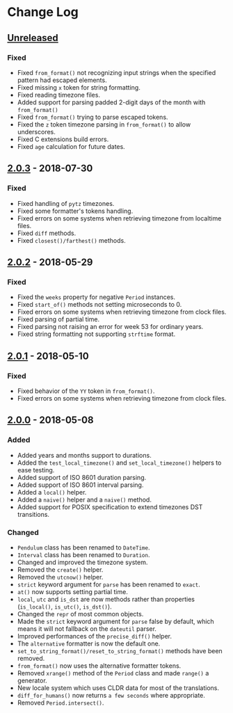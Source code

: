 # Change Log

## [Unreleased]

### Fixed

- Fixed `from_format()` not recognizing input strings when the specified pattern had escaped elements.
- Fixed missing `x` token for string formatting.
- Fixed reading timezone files.
- Added support for parsing padded 2-digit days of the month with `from_format()`
- Fixed `from_format()` trying to parse escaped tokens.
- Fixed the `z` token timezone parsing in `from_format()` to allow underscores.
- Fixed C extensions build errors.
- Fixed `age` calculation for future dates.


## [2.0.3] - 2018-07-30

### Fixed

- Fixed handling of `pytz` timezones.
- Fixed some formatter's tokens handling.
- Fixed errors on some systems when retrieving timezone from localtime files.
- Fixed `diff` methods.
- Fixed `closest()/farthest()` methods.


## [2.0.2] - 2018-05-29

### Fixed

- Fixed the `weeks` property for negative `Period` instances.
- Fixed `start_of()` methods not setting microseconds to 0.
- Fixed errors on some systems when retrieving timezone from clock files.
- Fixed parsing of partial time.
- Fixed parsing not raising an error for week 53 for ordinary years.
- Fixed string formatting not supporting `strftime` format.


## [2.0.1] - 2018-05-10

### Fixed

- Fixed behavior of the `YY` token in `from_format()`.
- Fixed errors on some systems when retrieving timezone from clock files.


## [2.0.0] - 2018-05-08

### Added

- Added years and months support to durations.
- Added the `test_local_timezone()` and `set_local_timezone()` helpers to ease testing.
- Added support of ISO 8601 duration parsing.
- Added support of ISO 8601 interval parsing.
- Added a `local()` helper.
- Added a `naive()` helper and a `naive()` method.
- Added support for POSIX specification to extend timezones DST transitions.

### Changed

- `Pendulum` class has been renamed to `DateTime`.
- `Interval` class has been renamed to `Duration`.
- Changed and improved the timezone system.
- Removed the `create()` helper.
- Removed the `utcnow()` helper.
- `strict` keyword argument for `parse` has been renamed to `exact`.
- `at()` now supports setting partial time.
- `local`, `utc` and `is_dst` are now methods rather than properties (`is_local()`, `is_utc()`, `is_dst()`).
- Changed the `repr` of most common objects.
- Made the `strict` keyword argument for `parse` false by default, which means it will not fallback on the `dateutil` parser.
- Improved performances of the `precise_diff()` helper.
- The `alternative` formatter is now the default one.
- `set_to_string_format()/reset_to_string_format()` methods have been removed.
- `from_format()` now uses the alternative formatter tokens.
- Removed `xrange()` method of the `Period` class and made `range()` a generator.
- New locale system which uses CLDR data for most of the translations.
- `diff_for_humans()` now returns `a few seconds` where appropriate.
- Removed `Period.intersect()`.



[Unreleased]: https://github.com/sdispater/pendulum/compare/2.0.3...master
[2.0.3]: https://github.com/sdispater/pendulum/releases/tag/2.0.3
[2.0.2]: https://github.com/sdispater/pendulum/releases/tag/2.0.2
[2.0.1]: https://github.com/sdispater/pendulum/releases/tag/2.0.1
[2.0.0]: https://github.com/sdispater/pendulum/releases/tag/2.0.0
